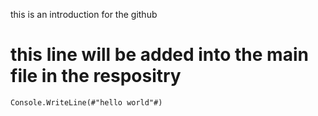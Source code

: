 

















this is an introduction for the github

# this line will be added into the main file in the respositry

`Console.WriteLine(#"hello world"#)`
